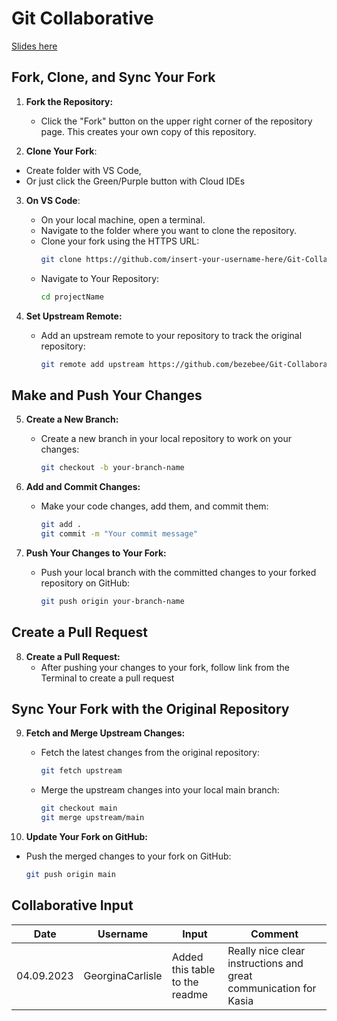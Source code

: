 # Git Collaborative

[Slides here](https://app.box.com/s/r356kxmp3yiwa96evgmpera7il9t4xyg)

## Fork, Clone, and Sync Your Fork

1. **Fork the Repository:**
   - Click the "Fork" button on the upper right corner of the repository page. This creates your own copy of this repository.

2. **Clone Your Fork**:
- Create folder with VS Code,
- Or just click the Green/Purple button with Cloud IDEs
  
3. **On VS Code**:
   - On your local machine, open a terminal.
   - Navigate to the folder where you want to clone the repository.
   - Clone your fork using the HTTPS URL:
     ```bash
     git clone https://github.com/insert-your-username-here/Git-Collaborative.git
     ```
   - Navigate to Your Repository:
     ```bash
     cd projectName
     ```

4. **Set Upstream Remote:**
   - Add an upstream remote to your repository to track the original repository:
     ```bash
     git remote add upstream https://github.com/bezebee/Git-Collaborative.git
     ```

## Make and Push Your Changes

5. **Create a New Branch:**
   - Create a new branch in your local repository to work on your changes:
     ```bash
     git checkout -b your-branch-name
     ```

6. **Add and Commit Changes:**
   - Make your code changes, add them, and commit them:
     ```bash
     git add .
     git commit -m "Your commit message"
     ```

7. **Push Your Changes to Your Fork:**
   - Push your local branch with the committed changes to your forked repository on GitHub:
     ```bash
     git push origin your-branch-name
     ```

## Create a Pull Request

8. **Create a Pull Request:**
   - After pushing your changes to your fork, follow link from the Terminal to create a pull request

## Sync Your Fork with the Original Repository

9. **Fetch and Merge Upstream Changes:**
   - Fetch the latest changes from the original repository:
     ```bash
     git fetch upstream
     ```
   - Merge the upstream changes into your local main branch:
     ```bash
     git checkout main
     git merge upstream/main
     ```

10. **Update Your Fork on GitHub:**
   - Push the merged changes to your fork on GitHub:
     ```bash
     git push origin main
     ```

## Collaborative Input

| Date | Username | Input | Comment |
| -- | -- | -- | -- |
| 04.09.2023 | GeorginaCarlisle | Added this table to the readme | Really nice clear instructions and great communication for Kasia |